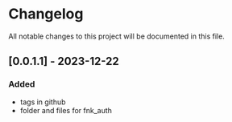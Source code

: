 # Changelog

All notable changes to this project will be documented in this file.

## [0.0.1.1] - 2023-12-22

### Added

- tags in github
- folder and files for fnk_auth
